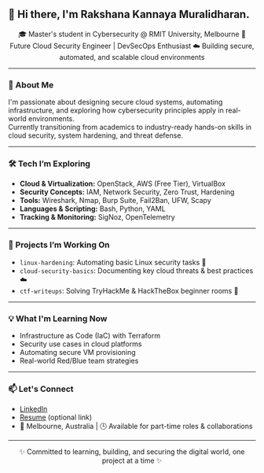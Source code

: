 ## 👋 Hi there, I'm Rakshana Kannaya Muralidharan.  

<p align="center">
🎓 Master's student in Cybersecurity @ RMIT University, Melbourne  
🔐 Future Cloud Security Engineer | DevSecOps Enthusiast  
☁️ Building secure, automated, and scalable cloud environments
</p>

---

### 🚀 About Me

I'm passionate about designing secure cloud systems, automating infrastructure, and exploring how cybersecurity principles apply in real-world environments.  
Currently transitioning from academics to industry-ready hands-on skills in cloud security, system hardening, and threat defense.

---

### 🛠️ Tech I’m Exploring

- **Cloud & Virtualization:** OpenStack, AWS (Free Tier), VirtualBox
- **Security Concepts:** IAM, Network Security, Zero Trust, Hardening
- **Tools:** Wireshark, Nmap, Burp Suite, Fail2Ban, UFW, Scapy
- **Languages & Scripting:** Bash, Python, YAML
- **Tracking & Monitoring:** SigNoz, OpenTelemetry

---

### 🧪 Projects I’m Working On
- `linux-hardening`: Automating basic Linux security tasks 🔐
- `cloud-security-basics`: Documenting key cloud threats & best practices ☁️
- `ctf-writeups`: Solving TryHackMe & HackTheBox beginner rooms 🧠

---

### 💡 What I'm Learning Now
- Infrastructure as Code (IaC) with Terraform
- Security use cases in cloud platforms
- Automating secure VM provisioning
- Real-world Red/Blue team strategies

---

### 📫 Let's Connect
- [LinkedIn](https://www.linkedin.com/in/your-profile)
- [Resume](#) (optional link)
- 📍 Melbourne, Australia | 🕒 Available for part-time roles & collaborations

---

<p align="center">
✨ Committed to learning, building, and securing the digital world, one project at a time ✨
</p>

